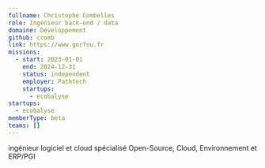 ```yaml
---
fullname: Christophe Combelles
role: Ingénieur back-end / data
domaine: Développement
github: ccomb
link: https://www.gorfou.fr
missions:
  - start: 2023-01-01
    end: 2024-12-31
    status: independent
    employer: Pathtech
    startups:
      - ecobalyse
startups:
  - ecobalyse
memberType: beta
teams: []
---
```

ingénieur logiciel et cloud spécialisé Open-Source, Cloud, Environnement et ERP/PGI